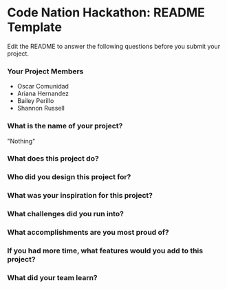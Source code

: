 # Code Nation Hackathon: README Template

Edit the README to answer the following questions before you submit your project.

### Your Project Members
- Oscar Comunidad
- Ariana Hernandez
- Bailey Perillo
- Shannon Russell

### What is the name of your project?
"Nothing"

### What does this project do?

### Who did you design this project for?

### What was your inspiration for this project?

### What challenges did you run into?

### What accomplishments are you most proud of?

### If you had more time, what features would you add to this project?

### What did your team learn?